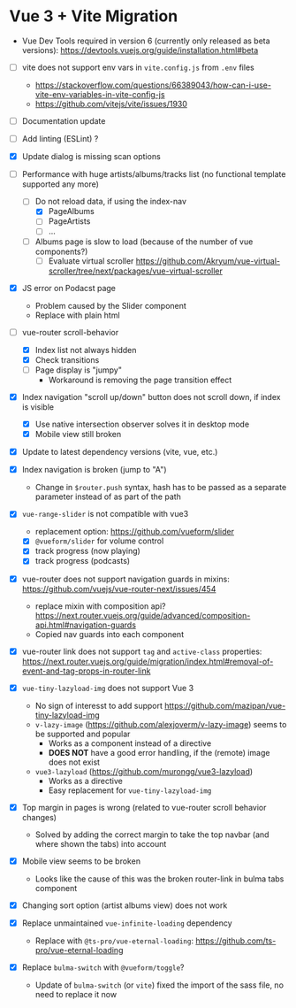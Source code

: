 # Vue 3 + Vite Migration

- Vue Dev Tools required in version 6 (currently only released as beta versions): <https://devtools.vuejs.org/guide/installation.html#beta>

- [ ] vite does not support env vars in `vite.config.js` from `.env` files
  - <https://stackoverflow.com/questions/66389043/how-can-i-use-vite-env-variables-in-vite-config-js>
  - <https://github.com/vitejs/vite/issues/1930>

- [ ] Documentation update

- [ ] Add linting (ESLint) ?

- [x] Update dialog is missing scan options

- [ ] Performance with huge artists/albums/tracks list (no functional template supported any more)
  - [ ] Do not reload data, if using the index-nav
    - [x] PageAlbums
    - [ ] PageArtists
    - [ ] ...
  - [ ] Albums page is slow to load (because of the number of vue components?)
    - [ ] Evaluate virtual scroller <https://github.com/Akryum/vue-virtual-scroller/tree/next/packages/vue-virtual-scroller>

- [x] JS error on Podacst page
  - Problem caused by the Slider component
  - Replace with plain html

- [ ] vue-router scroll-behavior
  - [x] Index list not always hidden
  - [x] Check transitions
  - [ ] Page display is "jumpy"
    - Workaround is removing the page transition effect

- [x] Index navigation "scroll up/down" button does not scroll down, if index is visible
  - [x] Use native intersection observer solves it in desktop mode
  - [x] Mobile view still broken

- [x] Update to latest dependency versions (vite, vue, etc.)

- [x] Index navigation is broken (jump to "A")
  - Change in `$router.push` syntax, hash has to be passed as a separate parameter instead of as part of the path

- [x] `vue-range-slider` is not compatible with vue3
  - replacement option: <https://github.com/vueform/slider>
  - [x] `@vueform/slider` for volume control
  - [x] track progress (now playing)
  - [x] track progress (podcasts)

- [x] vue-router does not support navigation guards in mixins: <https://github.com/vuejs/vue-router-next/issues/454>
  - replace mixin with composition api? <https://next.router.vuejs.org/guide/advanced/composition-api.html#navigation-guards>
  - Copied nav guards into each component

- [x] vue-router link does not support `tag` and `active-class` properties: <https://next.router.vuejs.org/guide/migration/index.html#removal-of-event-and-tag-props-in-router-link>

- [x] `vue-tiny-lazyload-img` does not support Vue 3
  - No sign of interesst to add support <https://github.com/mazipan/vue-tiny-lazyload-img>
  - `v-lazy-image` (<https://github.com/alexjoverm/v-lazy-image>) seems to be supported and popular
    - Works as a component instead of a directive
    - __DOES NOT__ have a good error handling, if the (remote) image does not exist
  - `vue3-lazyload` (<https://github.com/murongg/vue3-lazyload>)
    - Works as a directive
    - Easy replacement for `vue-tiny-lazyload-img`

- [x] Top margin in pages is wrong (related to vue-router scroll behavior changes)
  - Solved by adding the correct margin to take the top navbar (and where shown the tabs) into account

- [x] Mobile view seems to be broken
  - Looks like the cause of this was the broken router-link in bulma tabs component

- [x] Changing sort option (artist albums view) does not work

- [x] Replace unmaintained `vue-infinite-loading` dependency
  - Replace with `@ts-pro/vue-eternal-loading`: <https://github.com/ts-pro/vue-eternal-loading>

- [x] Replace `bulma-switch` with `@vueform/toggle`?
  - Update of `bulma-switch` (or `vite`) fixed the import of the sass file, no need to replace it now
